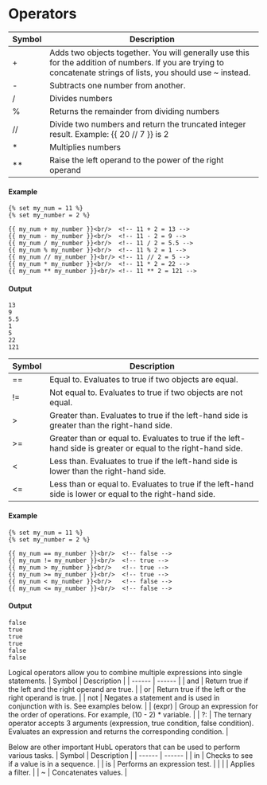 # Operators
| Symbol | Description | 
|  ------  |  ------  | 
| + | Adds two objects together. You will generally use this for the addition of numbers. If you are trying to concatenate strings of lists, you should use ~ instead. | 
| - | Subtracts one number from another. | 
| / | Divides numbers | 
| % | Returns the remainder from dividing numbers | 
| // | Divide two numbers and return the truncated integer result. Example: {{ 20 // 7 }} is 2 | 
| * | Multiplies numbers | 
| ** | Raise the left operand to the power of the right operand | 


#### Example
```jinja2
{% set my_num = 11 %}
{% set my_number = 2 %}
    
{{ my_num + my_number }}<br/>  <!-- 11 + 2 = 13 -->
{{ my_num - my_number }}<br/>  <!-- 11 - 2 = 9 -->
{{ my_num / my_number }}<br/>  <!-- 11 / 2 = 5.5 -->
{{ my_num % my_number }}<br/>  <!-- 11 % 2 = 1 -->
{{ my_num // my_number }}<br/> <!-- 11 // 2 = 5 -->
{{ my_num * my_number }}<br/>  <!-- 11 * 2 = 22 -->
{{ my_num ** my_number }}<br/> <!-- 11 ** 2 = 121 -->
```

#### Output
```jinja2
13
9
5.5
1
5
22
121
```

| Symbol | Description | 
|  ------  |  ------  | 
| == | Equal to. Evaluates to true if two objects are equal.  | 
| != | Not equal to. Evaluates to true if two objects are not equal. | 
| > | Greater than. Evaluates to true if the left-hand side is greater than the right-hand side. | 
| >= | Greater than or equal to. Evaluates to true if the left-hand side is greater or equal to the right-hand side. | 
| < | Less than. Evaluates to true if the left-hand side is lower than the right-hand side. | 
| <= | Less than or equal to. Evaluates to true if the left-hand side is lower or equal to the right-hand side. | 


#### Example
```jinja2
{% set my_num = 11 %}
{% set my_number = 2 %}

{{ my_num == my_number }}<br/>  <!-- false -->
{{ my_num != my_number }}<br/>  <!-- true -->
{{ my_num > my_number }}<br/>   <!-- true -->
{{ my_num >= my_number }}<br/>  <!-- true -->
{{ my_num < my_number }}<br/>   <!-- false -->
{{ my_num <= my_number }}<br/>  <!-- false -->
```

#### Output
```jinja2
false
true
true
true
false
false
```

Logical operators allow you to combine multiple expressions into single statements.
| Symbol | Description | 
|  ------  |  ------  | 
| and | Return true if the left and the right operand are true. | 
| or | Return true if the left or the right operand is true. | 
| not | Negates a statement and is used in conjunction with is. See examples below. | 
| (expr) | Group an expression for the order of operations. For example, (10 - 2) * variable. | 
| ?: | The ternary operator accepts 3 arguments (expression, true condition, false condition). Evaluates an expression and returns the corresponding condition. | 

Below are other important HubL operators that can be used to perform various tasks.
| Symbol | Description | 
|  ------  |  ------  | 
| in | Checks to see if a value is in a sequence. | 
| is | Performs an expression test. | 
| | | Applies a filter. | 
| ~ | Concatenates values. | 

